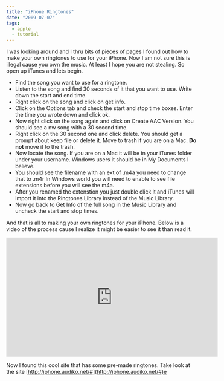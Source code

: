 ```yaml
---
title: "iPhone Ringtones"
date: "2009-07-07"
tags:
  - apple
  - tutorial
---
```


I was looking around and I thru bits of pieces of pages I found out how to make your own ringtones to use for your iPhone. Now I am not sure this is illegal cause you own the music. At least I hope you are not stealing. So open up iTunes and lets begin.

- Find the song you want to use for a ringtone.
- Listen to the song and find 30 seconds of it that you want to use. Write down the start and end time.
- Right click on the song and click on get info.
- Click on the Options tab and check the start and stop time boxes. Enter the time you wrote down and click ok.
- Now right click on the song again and click on Create AAC Version. You should see a nw song with a 30 second time.
- Right click on the 30 second one and click delete. You should get a prompt about keep file or delete it. Move to trash if you are on a Mac. **Do not** move it to the trash.
- Now locate the song. If you are on a Mac it will be in your iTunes folder under your username. Windows users it should be in My Documents I believe.
- You should see the filename with an ext of .m4a you need to change that to .m4r In Windows world you will need to enable to see file extensions before you will see the m4a.
- After you renamed the extenstion you just double click it and iTunes will import it into the Ringtones Library instead of the Music Library.
- Now go back to Get Info of the full song in the Music Library and uncheck the start and stop times.

And that is all to making your own ringtones for your iPhone. Below is a video of the process cause I realize it might be easier to see it than read it.

<iframe width="560" height="315" src="https://www.youtube.com/embed/F2r59FWzdfc" frameborder="0" allow="accelerometer; autoplay; encrypted-media; gyroscope; picture-in-picture" allowfullscreen></iframe>

Now I found this cool site that has some pre-made ringtones. Take look at the site [http://iphone.audiko.net/#](http://iphone.audiko.net/#)e
